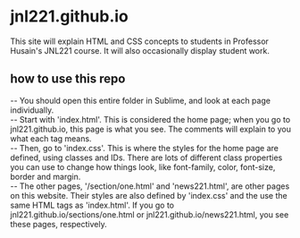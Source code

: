 # jnl221.github.io
This site will explain HTML and CSS concepts to students in Professor Husain's JNL221 course. It will also occasionally display student work.

## how to use this repo
-- You should open this entire folder in Sublime, and look at each page individually.  
-- Start with 'index.html'. This is considered the home page; when you go to jnl221.github.io, this page is what you see. The comments will explain to you what each tag means. <!-- Comments look like this. -->  
-- Then, go to 'index.css'. This is where the styles for the home page are defined, using classes and IDs. There are lots of different class properties you can use to change how things look, like font-family, color, font-size, border and margin.  
-- The other pages, '/section/one.html' and 'news221.html', are other pages on this website. Their styles are also defined by 'index.css' and the use the same HTML tags as 'index.html'. If you go to jnl221.github.io/sections/one.html or jnl221.github.io/news221.html, you see these pages, respectively.  
